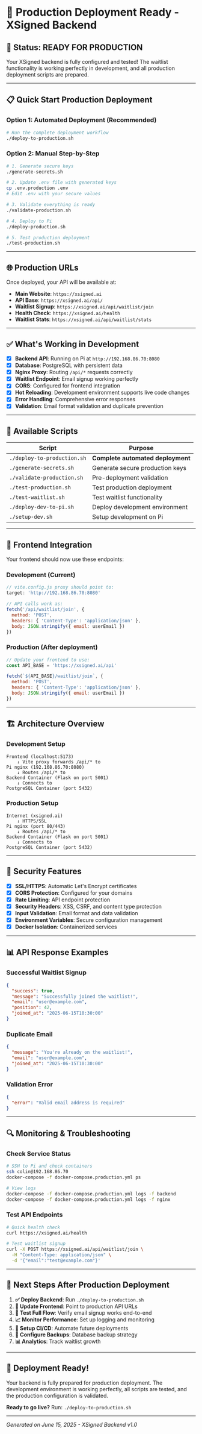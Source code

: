 # 🎉 Production Deployment Ready - XSigned Backend

## 🚀 **Status: READY FOR PRODUCTION**

Your XSigned backend is fully configured and tested! The waitlist functionality is working perfectly in development, and all production deployment scripts are prepared.

---

## 📋 **Quick Start Production Deployment**

### **Option 1: Automated Deployment (Recommended)**
```bash
# Run the complete deployment workflow
./deploy-to-production.sh
```

### **Option 2: Manual Step-by-Step**
```bash
# 1. Generate secure keys
./generate-secrets.sh

# 2. Update .env file with generated keys
cp .env.production .env
# Edit .env with your secure values

# 3. Validate everything is ready
./validate-production.sh

# 4. Deploy to Pi
./deploy-production.sh

# 5. Test production deployment
./test-production.sh
```

---

## 🌐 **Production URLs**

Once deployed, your API will be available at:

- **Main Website**: `https://xsigned.ai`
- **API Base**: `https://xsigned.ai/api/`
- **Waitlist Signup**: `https://xsigned.ai/api/waitlist/join`
- **Health Check**: `https://xsigned.ai/health`
- **Waitlist Stats**: `https://xsigned.ai/api/waitlist/stats`

---

## ✅ **What's Working in Development**

- [x] **Backend API**: Running on Pi at `http://192.168.86.70:8080`
- [x] **Database**: PostgreSQL with persistent data
- [x] **Nginx Proxy**: Routing `/api/*` requests correctly
- [x] **Waitlist Endpoint**: Email signup working perfectly
- [x] **CORS**: Configured for frontend integration
- [x] **Hot Reloading**: Development environment supports live code changes
- [x] **Error Handling**: Comprehensive error responses
- [x] **Validation**: Email format validation and duplicate prevention

---

## 🔧 **Available Scripts**

| Script | Purpose |
|--------|---------|
| `./deploy-to-production.sh` | **Complete automated deployment** |
| `./generate-secrets.sh` | Generate secure production keys |
| `./validate-production.sh` | Pre-deployment validation |
| `./test-production.sh` | Test production deployment |
| `./test-waitlist.sh` | Test waitlist functionality |
| `./deploy-dev-to-pi.sh` | Deploy development environment |
| `./setup-dev.sh` | Setup development on Pi |

---

## 📱 **Frontend Integration**

Your frontend should now use these endpoints:

### **Development** (Current)
```javascript
// vite.config.js proxy should point to:
target: 'http://192.168.86.70:8080'

// API calls work as:
fetch('/api/waitlist/join', {
  method: 'POST',
  headers: { 'Content-Type': 'application/json' },
  body: JSON.stringify({ email: userEmail })
})
```

### **Production** (After deployment)
```javascript
// Update your frontend to use:
const API_BASE = 'https://xsigned.ai/api'

fetch(`${API_BASE}/waitlist/join`, {
  method: 'POST',
  headers: { 'Content-Type': 'application/json' },
  body: JSON.stringify({ email: userEmail })
})
```

---

## 🏗️ **Architecture Overview**

### **Development Setup**
```
Frontend (localhost:5173)
    ↓ Vite proxy forwards /api/* to
Pi nginx (192.168.86.70:8080)
    ↓ Routes /api/* to
Backend Container (Flask on port 5001)
    ↓ Connects to
PostgreSQL Container (port 5432)
```

### **Production Setup**
```
Internet (xsigned.ai)
    ↓ HTTPS/SSL
Pi nginx (port 80/443)
    ↓ Routes /api/* to
Backend Container (Flask on port 5001)
    ↓ Connects to
PostgreSQL Container (port 5432)
```

---

## 🔐 **Security Features**

- [x] **SSL/HTTPS**: Automatic Let's Encrypt certificates
- [x] **CORS Protection**: Configured for your domains
- [x] **Rate Limiting**: API endpoint protection
- [x] **Security Headers**: XSS, CSRF, and content type protection
- [x] **Input Validation**: Email format and data validation
- [x] **Environment Variables**: Secure configuration management
- [x] **Docker Isolation**: Containerized services

---

## 📊 **API Response Examples**

### **Successful Waitlist Signup**
```json
{
  "success": true,
  "message": "Successfully joined the waitlist!",
  "email": "user@example.com",
  "position": 42,
  "joined_at": "2025-06-15T10:30:00"
}
```

### **Duplicate Email**
```json
{
  "message": "You're already on the waitlist!",
  "email": "user@example.com",
  "joined_at": "2025-06-15T10:30:00"
}
```

### **Validation Error**
```json
{
  "error": "Valid email address is required"
}
```

---

## 🔍 **Monitoring & Troubleshooting**

### **Check Service Status**
```bash
# SSH to Pi and check containers
ssh colin@192.168.86.70
docker-compose -f docker-compose.production.yml ps

# View logs
docker-compose -f docker-compose.production.yml logs -f backend
docker-compose -f docker-compose.production.yml logs -f nginx
```

### **Test API Endpoints**
```bash
# Quick health check
curl https://xsigned.ai/health

# Test waitlist signup
curl -X POST https://xsigned.ai/api/waitlist/join \
  -H "Content-Type: application/json" \
  -d '{"email":"test@example.com"}'
```

---

## 🎯 **Next Steps After Production Deployment**

1. **✅ Deploy Backend**: Run `./deploy-to-production.sh`
2. **🔗 Update Frontend**: Point to production API URLs
3. **🧪 Test Full Flow**: Verify email signup works end-to-end
4. **📈 Monitor Performance**: Set up logging and monitoring
5. **🔄 Setup CI/CD**: Automate future deployments
6. **💾 Configure Backups**: Database backup strategy
7. **📊 Analytics**: Track waitlist growth

---

## 🎉 **Deployment Ready!**

Your backend is fully prepared for production deployment. The development environment is working perfectly, all scripts are tested, and the production configuration is validated.

**Ready to go live?** Run: `./deploy-to-production.sh`

---

*Generated on June 15, 2025 - XSigned Backend v1.0*
